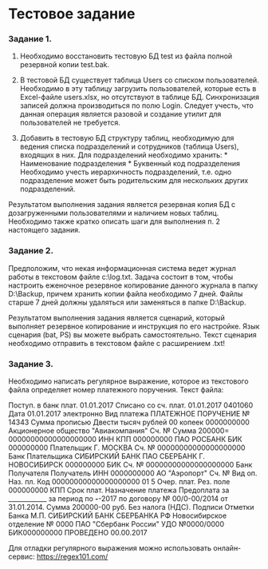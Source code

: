 # Тестовое задание

### Задание 1.

1. Необходимо восстановить тестовую БД test из файла полной резервной копии test.bak.

2. В тестовой БД существует таблица Users со списком пользователей. Необходимо в эту таблицу загрузить пользователей, которые есть в Excel-файле users.xlsx, но отсутствуют в таблице БД. Синхронизация записей должна производиться по полю Login. Следует учесть, что данная операция является разовой и создание утилит для пользователей не требуется.

3. Добавить в тестовую БД структуру таблиц, необходимую для ведения списка подразделений и сотрудников (таблица Users), входящих в них. Для подразделений необходимо хранить:
                * Наименование подразделения
                * Буквенный код подразделения
Необходимо учесть иерархичность подразделений, т.е. одно подразделение может быть родительским для нескольких других подразделений.

Результатом выполнения задания является резервная копия БД с дозагруженными пользователями и наличием новых таблиц. Необходимо также кратко описать шаги для выполнения п. 2 настоящего задания.

### Задание 2.

Предположим, что некая информационная система ведет журнал работы в текстовом файле c:\log.txt. Задача состоит в том, чтобы настроить еженочное резервное копирование данного журнала в папку D:\Backup, причем хранить копии файла необходимо 7 дней. Файлы старше 7 дней должны удаляться или заменяться в папке D:\Backup.

Результатом выполнения задания является сценарий, который выполняет резервное копирование и инструкция по его настройке. Язык сценария (bat, PS) вы можете выбрать самостоятельно. Текст сценария необходимо отправить в текстовом файле с расширением .txt!

### Задание 3.

Необходимо написать регулярное выражение, которое из текстового файла определяет номер платежного поручения. Текст файла:

Поступ. в банк плат.
01.01.2017
Списано со сч. плат.
01.01.2017
0401060
Дата
01.01.2017 электронно
Вид платежа
ПЛАТЕЖНОЕ ПОРУЧЕНИЕ № 14343
Сумма
прописью
Двести тысяч рублей 00 копеек
0000000000
Акционерное общество "Авиакомпания"
Сч. №
Сумма 200000=
00000000000000000000
ИНН КПП 000000000
ПАО РОСБАНК БИК 000000000
Плательщик
Г. МОСКВА Сч. № 00000000000000000000
Банк Плательщика
СИБИРСКИЙ БАНК ПАО СБЕРБАНК Г. НОВОСИБИРСК 000000000 БИК
Сч. № 00000000000000000000
Банк Получателя
Получатель
ИНН 0000000000
АО "Аэропорт"
Сч. №
Вид оп.
Наз. пл.
Код
00000000000000000000
01
5 Очер. плат.
Рез. поле
000000000 КПП
Срок плат.
Назначение платежа
Предоплата за ____________ за период по __-__-2017 по договору № 00/0-00/2014 от 31.01.2014. Сумма 200000-00 руб.
Без налога (НДС).
Подписи Отметки Банка
М.П.
СИБИРСКИЙ БАНК СБЕРБАНКА РФ
Новосибирское отделение № 0000 ПАО
"Сбербанк России"
УДО №0000/0000
БИК000000000
ПРОВЕДЕНО
00.00.2017

Для отладки регулярного выражения можно использовать онлайн-сервис: https://regex101.com/
